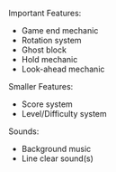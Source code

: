 Important Features:
- Game end mechanic
- Rotation system
- Ghost block
- Hold mechanic
- Look-ahead mechanic

Smaller Features:
- Score system
- Level/Difficulty system

Sounds:
- Background music
- Line clear sound(s)

